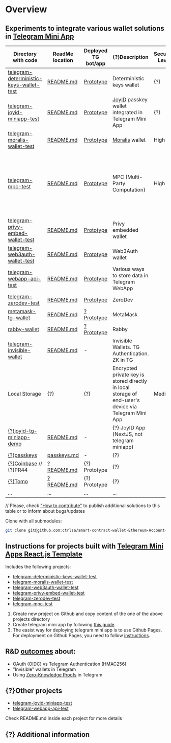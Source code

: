 # Overview
## Experiments to integrate various wallet solutions in [Telegram Mini App](https://core.telegram.org/bots/webapps)
| Directory with code| ReadMe location | Deployed TG bot/app | {?}Description | Security Level | Self-custodial | Pluses | Minuses | {?}Comments, details, links | 
|----------------|----------------|----------------|-------------|-------------|-------------|-------------|-------------|-------------|
| [telegram-deterministic-keys-wallet-test](/telegram-deterministic-keys-wallet-test) | [README.md](/telegram-deterministic-keys-wallet-test/README.md) | [Prototype](https://t.me/LionetCriticalDevBot/TelegramDeterministicKeys) | Deterministic keys wallet | {?} | {?} | {?} | {?} | [Takeaways](/telegram-deterministic-keys-wallet-test/README.md) // {!}duplicating ReadMe link | 
| [telegram-joyid-miniapp-test](https://github.com/JJOptimist/joyid-tg-test/blob/523e1444fdf262952f73e49f8184623ed71fbeab/README.md) | [README.md](/telegram-joyid-miniapp-test/README.md) | [Prototype](https://t.me/joyidtest_bot) | [JoyID](https://joy.id/) passkey wallet integrated in Telegram Mini App | {?} | {?} | {?} | {?} | [Takeaways](https://github.com/JJOptimist/joyid-tg-test) // {!}duplicating ReadMe link |
| [telegram-moralis-wallet-test](/telegram-moralis-wallet-test) | [README.md](/telegram-moralis-wallet-test/README.md) | [Prototype](http://t.me/MoralisDemoBot/MoralisDemoApp) | [Moralis](https://moralis.io/api/wallet/) wallet | High | {?}Provides Web3 Data APIs | Secure | Client-side of Moralis SDK is not allowed | {?} | 
| [telegram-mpc-test](https://github.com/zarej/telegram-mpc-test/tree/13b525a5b75543da506df3f492473f8e71b8a9a3) | [README.md](https://github.com/zarej/telegram-mpc-test/blob/13b525a5b75543da506df3f492473f8e71b8a9a3/README.md) | [Prototype](https://t.me/TgAaMPCtestBot) | MPC (Multi-Party Computation) | High | Yes | High security (no single device has full key). Loss of one device doesn't compromise the key | Complex implementation. Requires multiple devices & online access for operations | [More details](/docs/mpc-details.md) |
| [telegram-privy-embed-wallet-test](/telegram-privy-embed-wallet-test) | [README.md](/telegram-privy-embed-wallet-test/README.md) | [Prototype](https://t.me/zarejtgaatest_bot) | Privy embedded wallet |
| [telegram-web3auth-wallet-test](/telegram-web3auth-wallet-test) | [README.md](/telegram-web3auth-wallet-test/README.md) | [Prototype](https://t.me/Web3AuthDemoBot/Web3AuthDemoApplication) | Web3Auth wallet |
| [telegram-webapp-api-test](/telegram-webapp-api-test) | [README.md](/telegram-webapp-api-test/README.md) | [Prototype](https://t.me/thisismyrandombotmPfKoqm2Bot/walletTestApp) | Various ways to store data in Telegram WebApp |
| [telegram-zerodev-test](/telegram-zerodev-test) | [README.md](/telegram-zerodev-test/README.md) | [Prototype](https://t.me/zarejtgaazdpkbot) | ZeroDev |
| [metamask-tg-wallet](/metamask-tg-wallet) | [README.md](/metamask-tg-wallet/README.md) | [? Prototype](?link?) | MetaMask |
| [rabby-wallet](/rabby-wallet) | [README.md](/rabby-wallet/README.md) | [? Prototype](?link?) | Rabby |
| [telegram-invisible-wallet](/telegram-invisible-wallet) | [README.md](/telegram-invisible-wallet/README.md) | - | Invisible Wallets. TG Authentication. ZK in TG |
| Local Storage | {?} | {?} | Encrypted private key is stored directly in local storage of end-user's device via Telegram Mini App | Medium | Yes | Fast access. Works offline | Works across devices only if importing the same wallet manually to every device | {?} |
| [{?}joyid-tg-miniapp-demo](/joyid-tg-miniapp-demo) | [README.md](/joyid-tg-miniapp-demo/README.md) | - | {?} JoyID App (NextJS, not telegram miniapp) |
| [{?}passkeys](?link?) | [passkeys.md](/docs/passkeys.md) | - | {?} |
| [{?}Coinbase](?link?) // {?}PR44 | [? README.md](?link?) | {?} Prototype | {?} |
| [{?}Tomo](?link?) | [? README.md](?link?) | {?} Prototype | {?} |
| ... | ... | ... | ... |

// Please, check ["How to contribute"](/README.md) to publish additional solutions to this table or to inform about bugs/updates

Clone with all submodules:
```bash
git clone git@github.com:ctrlsa/smart-contract-wallet-Ethereum-Account-Abstraction-Telegram.git --recurse-submodules
```

## Instructions for projects built with [Telegram Mini Apps React.js Template](https://github.com/Telegram-Mini-Apps/reactjs-template)

Includes the following projects:
- [telegram-deterministic-keys-wallet-test](/telegram-deterministic-keys-wallet-test)
- [telegram-moralis-wallet-test](/telegram-moralis-wallet-test)
- [telegram-web3auth-wallet-test](/telegram-web3auth-wallet-test)
- [telegram-privy-embed-wallet-test](/telegram-privy-embed-wallet-test)
- [telegram-zerodev-test](/telegram-zerodev-test)
- [telegram-mpc-test](/telegram-mpc-test)

1. Create new project on Github and copy content of the one of the above projects directory
2. Create telegram mini app by following [this guide](https://docs.telegram-mini-apps.com/platform/creating-new-app).
3. The easist way for deploying telegram mini app is to use Github Pages. For deployment on Github Pages, you need to follow [instructions](https://github.com/Telegram-Mini-Apps/reactjs-template?tab=readme-ov-file#manual-deployment).

## R&D [outcomes](/telegram-invisible-wallet/) about: 
- OAuth (OIDC) vs Telegram Authentication (HMAC256) 
- "Invisible" wallets in Telegram 
- Using [Zero-Knowledge Proofs](https://en.wikipedia.org/wiki/Zero-knowledge_proof) in Telegram 

## {?}Other projects
- [telegram-joyid-miniapp-test](/telegram-joyid-miniapp-test)
- [telegram-webapp-api-test](/telegram-webapp-api-test)

Check README.md inside each project for more details

## {?} Additional information
